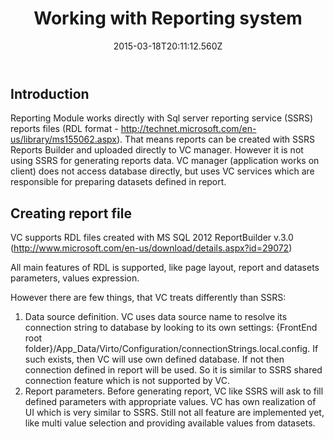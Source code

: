 ﻿---
title: Working with Reporting system
description: Working with Reporting system
layout: docs
date: 2015-03-18T20:11:12.560Z
priority: 9
---
## Introduction

Reporting Module works directly with Sql server reporting service (SSRS) reports files (RDL format - <a href="http://technet.microsoft.com/en-us/library/ms155062.aspx" rel="nofollow">http://technet.microsoft.com/en-us/library/ms155062.aspx</a>). That means reports can be created with SSRS Reports Builder and uploaded directly to VC manager. However it is not using SSRS for generating reports data. VC manager (application works on client) does not access database directly, but uses VC services which are responsible for preparing datasets defined in report.

## Creating report file

VC supports RDL files created with MS SQL 2012 ReportBuilder v.3.0 (<a href="http://www.microsoft.com/en-us/download/details.aspx?id=29072" rel="nofollow">http://www.microsoft.com/en-us/download/details.aspx?id=29072</a>)

All main features of RDL is supported, like page layout, report and datasets parameters, values expression.

However there are few things, that VC treats differently than SSRS:

1. Data source definition. VC uses data source name to resolve its connection string to database by looking to its own settings: {FrontEnd root folder}/App_Data/Virto/Configuration/connectionStrings.local.config. If such exists, then VC will use own defined database. If not then connection defined in report will be used. So it is similar to SSRS shared connection feature which is not supported by VC.
2. Report parameters. Before generating report, VC like SSRS will ask to fill defined parameters with appropriate values. VC has own realization of UI which is very similar to SSRS. Still not all feature are implemented yet, like multi value selection and providing available values from datasets.
